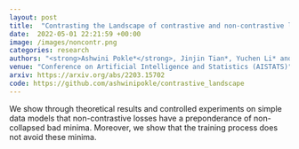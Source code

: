 ```yaml
---
layout: post
title:  "Contrasting the Landscape of contrastive and non-contrastive learning"
date:  2022-05-01 22:21:59 +00:00
image: /images/noncontr.png
categories: research
authors: "<strong>Ashwini Pokle*</strong>, Jinjin Tian*, Yuchen Li* and Andrej Risteski"
venue: "Conference on Artificial Intelligence and Statistics (AISTATS)"
arxiv: https://arxiv.org/abs/2203.15702
code: https://github.com/ashwinipokle/contrastive_landscape
---
```

We show through theoretical results and controlled experiments on simple data models that non-contrastive losses have a preponderance of non-collapsed bad minima. Moreover, we show that the training process does not avoid these minima.